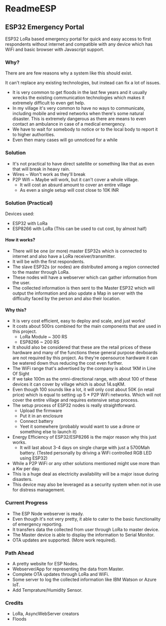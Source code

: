 # ReadmeESP

## ESP32 Emergency Portal

ESP32 LoRa based emergency portal for quick and easy access to first respondents without internet and compatible with any device which has WiFi and basic browser with Javascript support.

### Why?

There are are few reasons why a system like this should exist.

It can't replace any existing technologies, but instead can fix a lot of issues.

* It is very common to get floods in the last few years and it usually wrecks the existing communication technologies which makes it extremely difficult to even get help.
* In my village it's very common to have no ways to communicate, including mobile and wired networks when there's some natural disaster. This is extremely dangerous as there are means to even contact an ambulance in case of a medical emergency.
* We have to wait for somebody to notice or to the local body to report it to higher authorities.
* Even then many cases will go unnoticed for a while

### Solution

* It's not practical to have direct satellite or something like that as even that will break in heavy rain.
* Wires \~ Won't work as they'll break
* P2P Wifi \~ Maybe will work, but it can't cover a whole village.
  * It will cost an absurd amount to cover an entire village
  * As even a single setup will cost close to 10K INR

### Solution (Practical)

Devices used:

* ESP32 with LoRa
* ESP8266 with LoRa (This can be used to cut cost, by almost half)

#### How it works?

* There will be one (or more) master ESP32s which is connected to internet and also have a LoRa receiver/transmitter.
* It will be with the first respondents.
* The slave ESP32s (or nodes) are distributed among a region connected to the master through LoRa.
* These nodes will have a webserver which can gather information from the user.
* The collected information is then sent to the Master ESP32 which will output the information and also update a Map in server with the difficulty faced by the person and also their location.

#### Why this?

* It is very cost efficient, easy to deploy and scale, and just works!
* It costs about 500rs combined for the main components that are used in this project.
  * LoRa Module \~ 300 RS
  * ESP8266 \~ 200 RS
* It should also be considered that these are the retail prices of these hardware and many of the functions these general purpose devboards are not required by this project. As they're opensource hardware it can be watered down thus reducing the cost even further.
* The WiFi range that's advertised by the company is about 1KM in Line Of Sight
* If we take 100m as the omni-directional range, with about 100 of these devices it can cover by village which is about 14.sqKM.
* Even though 100 sounds like a lot, it will only cost about 50K (in retail price) which is equal to setting up 5 \* P2P WiFi networks. Which will not cover the entire village and requires extensive setup process.
* The setup process of ESP32 nodes is really straightforward.
  * Upload the firmware
  * Put it in an enclosure
  * Connect battery
  * Yeet it somewhere (probably would want to use a drone or something else to launch it)
* Energy Efficiency of ESP32/ESP8266 is the major reason why this just works.
  * It will last about 3-4 days on single charge with just a 5700Mah battery. (Tested personally by driving a WiFi controlled RGB LED using ESP32)
* While a P2P WiFi or any other solutions mentioned might use more than a Kw per day.
* This is a huge deal as electricity availability will be a major issue during disasters.
* This device may also be leveraged as a security system when not in use for distress management.

### Current Progress

* The ESP Node webserver is ready.
* Even though it's not very pretty, it able to cater to the basic functionality of emergency reporting.
* It transfers data the collected from user through LoRa to master device.
* The Master device is able to display the information to Serial Monitor.
* OTA updates are supported. (More work required).

### Path Ahead

* A pretty website for ESP Nodes.
* Webserver/App for representing the data from Master.
* Complete OTA updates through LoRa and WiFi.
* Some server to log the collected information like IBM Watson or Azure IoT.
* Add Temprature/Humidity Sensor.

### Credits

* LoRa, AsyncWebServer creators
* Floods
